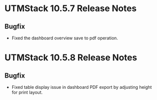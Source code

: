 
# UTMStack 10.5.7 Release Notes
## Bugfix
- Fixed the dashboard overview save to pdf operation.
# UTMStack 10.5.8 Release Notes
## Bugfix
- Fixed table display issue in dashboard PDF export by adjusting height for print layout.